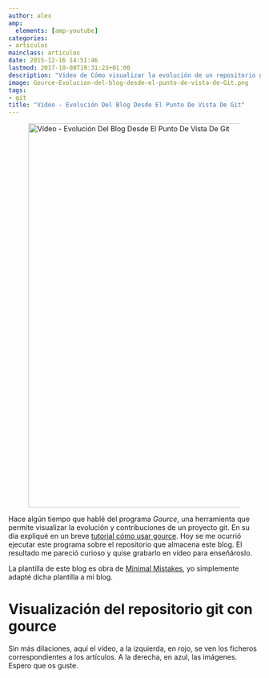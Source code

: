 ```yaml
---
author: alex
amp:
  elements: [amp-youtube]
categories:
- articulos
mainclass: articulos
date: 2015-12-16 14:51:46
lastmod: 2017-10-08T19:31:23+01:00
description: "Video de Cómo visualizar la evolución de un repositorio git con  el comando gource."
image: Gource-Evolucion-del-blog-desde-el-punto-de-vista-de-Git.png
tags:
- git
title: "Vídeo - Evolución Del Blog Desde El Punto De Vista De Git"
---
```


<figure>
    <a href="/img/Gource-Evolucion-del-blog-desde-el-punto-de-vista-de-Git.png"><img sizes="(min-width: 1366px) 1366px, 100vw" on="tap:lightbox1" role="button" tabindex="0" layout="responsive" src="/img/Gource-Evolucion-del-blog-desde-el-punto-de-vista-de-Git.png" title="Vídeo - Evolución Del Blog Desde El Punto De Vista De Git" alt="Vídeo - Evolución Del Blog Desde El Punto De Vista De Git" width="1366px" height="768px" /></a>
</figure>

Hace algún tiempo que hablé del programa _Gource_, una herramienta que permite visualizar la evolución y contribuciones de un proyecto git. En su día expliqué en un breve [tutorial cómo usar gource](/gource-visualizar-la-evolucion-de-un-repositorio-git/ "Ejemplo de Gource"). Hoy se me ocurrió ejecutar este programa sobre el repositorio que almacena este blog. El resultado me pareció curioso y quise grabarlo en vídeo para enseñároslo.

<!--more--><!--ad-->

La plantilla de este blog es obra de <a href="http://mademistakes.com/minimal-mistakes/" target="_blank" title="Minimal Mistakes">Minimal Mistakes</a>, yo simplemente adapté dicha plantilla a mi blog.

# Visualización del repositorio git con gource

Sin más dilaciones, aquí el vídeo, a la izquierda, en rojo, se ven los ficheros correspondientes a los artículos. A la derecha, en azul, las imágenes. Espero que os guste.

<amp-youtube
    data-videoid="i6OpgEh7iKw"
    layout="responsive"
    width="480" height="270"></amp-youtube>
